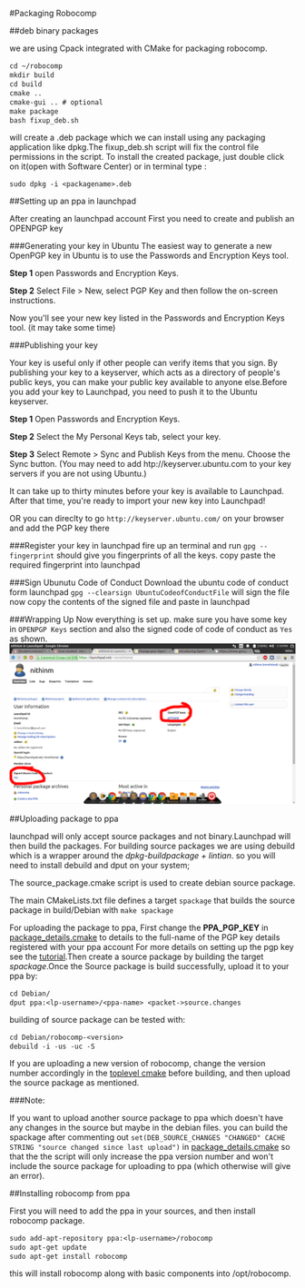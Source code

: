 #Packaging Robocomp

##deb binary packages

we are using Cpack integrated with CMake for packaging robocomp.

    cd ~/robocomp
    mkdir build
    cd build
    cmake ..
    cmake-gui .. # optional
    make package
    bash fixup_deb.sh

will create a .deb package which we can install using any packaging application like dpkg.The fixup_deb.sh script will fix the control file permissions in the script. To install the created package, just double click on it(open with Software Center) or in terminal type :

    sudo dpkg -i <packagename>.deb

##Setting up an ppa in launchpad

After creating an launchpad account First you need to create and publish an OPENPGP key

###Generating your key in Ubuntu
The easiest way to generate a new OpenPGP key in Ubuntu is to use the Passwords and Encryption Keys tool. 

__Step 1__ open Passwords and Encryption Keys.

__Step 2__ Select File > New, select PGP Key and then follow the on-screen instructions.

Now you'll see your new key listed in the Passwords and Encryption Keys tool. (it may take some time)

###Publishing your key

Your key is useful only if other people can verify items that you sign. By publishing your key to a keyserver, which acts as a directory of people's public keys, you can make your public key available to anyone else.Before you add your key to Launchpad, you need to push it to the Ubuntu keyserver.  

__Step 1__ Open Passwords and Encryption Keys.

__Step 2__ Select the My Personal Keys tab, select your key.

__Step 3__  Select Remote > Sync and Publish Keys from the menu. Choose the Sync button. (You may need to add htp://keyserver.ubuntu.com to your key servers if you are not using Ubuntu.)

It can take up to thirty minutes before your key is available to Launchpad. After that time, you're ready to import your new key into Launchpad!  

OR you can direclty to go `http://keyserver.ubuntu.com/` on your browser and add the PGP key there

###Register your key in launchpad
fire up an terminal and run `gpg --fingerprint` should give you fingerprints of all the keys. copy paste the required fingerprint into launchpad

###Sign Ubunutu Code of Conduct
Download the ubuntu code of conduct form launchpad
`gpg --clearsign UbuntuCodeofConductFile`  will sign the file
now copy the contents of the signed file and paste in launchpad

###Wrapping Up
Now everything is set up. make sure you have some key in `OPENPGP Keys` section and also the signed code of code of conduct as `Yes` as shown.
![](../images/launchpad.png)

##Uploading package to ppa

launchpad will only accept source packages and not binary.Launchpad will then build the packages. For building source packages we are using debuild which is a wrapper around the *dpkg-buildpackage + lintian*. so you will need to install debuild and dput on your system;

The source_package.cmake script is used to create debian source package.

The main CMakeLists.txt file defines a target `spackage` that builds the source package in build/Debian with `make spackage`

For uploading the package to ppa, First change the **PPA\_PGP\_KEY** in [package_details.cmake](../cmake/package_details.cmake#L26) to details to the full-name of the PGP key  details registered with your ppa account For more details on setting up the pgp key see the [tutorial](./setting_up_ppa.md).Then create a source package by building the target *spackage*.Once the Source package is build successfully, upload it to your ppa by:

    cd Debian/
    dput ppa:<lp-username>/<ppa-name> <packet->source.changes

building of source package can be tested with:
    
    cd Debian/robocomp-<version>
    debuild -i -us -uc -S

If you are uploading a new version of robocomp, change the version number  accordingly in the [toplevel cmake](../CMakeLists.txt#L31) before building, and then upload the source package as mentioned.

###Note:

If you want to upload another source package to ppa which doesn't have any changes in the source but maybe in the debian files. you can build the spackage after commenting out `set(DEB_SOURCE_CHANGES "CHANGED" CACHE STRING "source changed since last upload")` in [package_details.cmake](../cmake/package_details.cmake#L27) so that the the script will only increase the ppa version number and won't include the source package for uploading to ppa (which otherwise will give an error).

##Installing robocomp from ppa

First you will need to add the ppa in your sources, and then install robocomp package.

    sudo add-apt-repository ppa:<lp-username>/robocomp
    sudo apt-get update
    sudo apt-get install robocomp

this will install robocomp along with basic components into /opt/robocomp.
